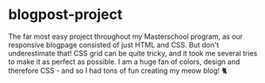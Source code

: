 # blogpost-project

The far most easy project throughout my Masterschool program, as our responsive blogpage consisted of just HTML and CSS. But don't underestimate that! CSS grid can be quite tricky, and it took me several tries to make it as perfect as possible. I am a huge fan of colors, design and therefore CSS - and so I had tons of fun creating my meow blog! 🐈
